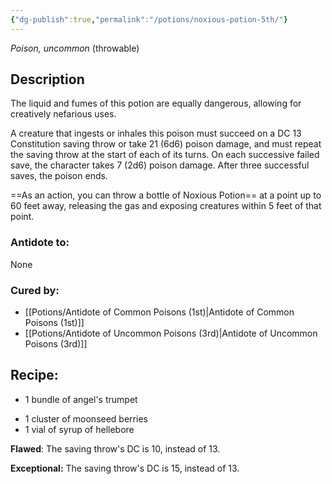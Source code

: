 ```yaml
---
{"dg-publish":true,"permalink":"/potions/noxious-potion-5th/"}
---
```


*Poison, uncommon* (throwable)

## Description

The liquid and fumes of this potion are equally dangerous, allowing for creatively nefarious uses. 

A creature that ingests or inhales this poison must succeed on a DC 13 Constitution saving throw or take 21 (6d6) poison damage, and must repeat the saving throw at the start of each of its turns. On each successive failed save, the character takes 7 (2d6) poison damage. After three successful saves, the poison ends.

==As an action, you can throw a bottle of Noxious Potion== at a point up to 60 feet away, releasing the gas and exposing creatures within 5 feet of that point.

### Antidote to: 
None

### Cured by:
- [[Potions/Antidote of Common Poisons (1st)\|Antidote of Common Poisons (1st)]]
- [[Potions/Antidote of Uncommon Poisons (3rd)\|Antidote of Uncommon Poisons (3rd)]]

## Recipe:

- 1 bundle of angel's trumpet
* 1 cluster of moonseed berries
* 1 vial of syrup of hellebore

**Flawed**:
The saving throw's DC is 10, instead of 13.

**Exceptional:** 
The saving throw's DC is 15, instead of 13.